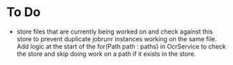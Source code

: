 # To Do

- store files that are currently being worked on and check against this store to prevent duplicate
jobrunr instances working on the same file. Add logic at the start of the for(Path path : paths) 
in OcrService to check the store and skip doing work on a path if it exists in the store.